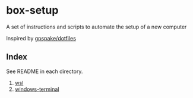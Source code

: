 # box-setup

A set of instructions and scripts to automate the setup of a new computer

Inspired by [gpspake/dotfiles](https://github.com/gpspake/dotfiles)

## Index

See README in each directory.

 1. [wsl](https://github.com/collinbarrett/box-setup/tree/master/wsl)
 2. [windows-terminal](https://github.com/collinbarrett/box-setup/tree/master/windows-terminal)
